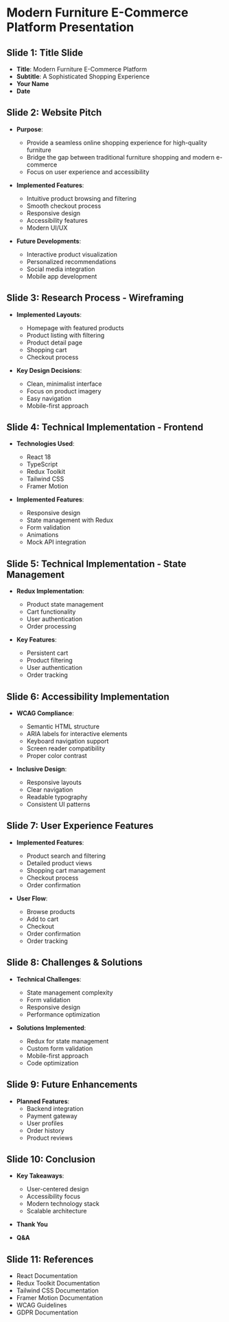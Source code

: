# Modern Furniture E-Commerce Platform Presentation

## Slide 1: Title Slide
- **Title**: Modern Furniture E-Commerce Platform
- **Subtitle**: A Sophisticated Shopping Experience
- **Your Name**
- **Date**

## Slide 2: Website Pitch
- **Purpose**: 
  - Provide a seamless online shopping experience for high-quality furniture
  - Bridge the gap between traditional furniture shopping and modern e-commerce
  - Focus on user experience and accessibility

- **Implemented Features**:
  - Intuitive product browsing and filtering
  - Smooth checkout process
  - Responsive design
  - Accessibility features
  - Modern UI/UX

- **Future Developments**:
  - Interactive product visualization
  - Personalized recommendations
  - Social media integration
  - Mobile app development

## Slide 3: Research Process - Wireframing
- **Implemented Layouts**:
  - Homepage with featured products
  - Product listing with filtering
  - Product detail page
  - Shopping cart
  - Checkout process

- **Key Design Decisions**:
  - Clean, minimalist interface
  - Focus on product imagery
  - Easy navigation
  - Mobile-first approach

## Slide 4: Technical Implementation - Frontend
- **Technologies Used**:
  - React 18
  - TypeScript
  - Redux Toolkit
  - Tailwind CSS
  - Framer Motion

- **Implemented Features**:
  - Responsive design
  - State management with Redux
  - Form validation
  - Animations
  - Mock API integration

## Slide 5: Technical Implementation - State Management
- **Redux Implementation**:
  - Product state management
  - Cart functionality
  - User authentication
  - Order processing

- **Key Features**:
  - Persistent cart
  - Product filtering
  - User authentication
  - Order tracking

## Slide 6: Accessibility Implementation
- **WCAG Compliance**:
  - Semantic HTML structure
  - ARIA labels for interactive elements
  - Keyboard navigation support
  - Screen reader compatibility
  - Proper color contrast

- **Inclusive Design**:
  - Responsive layouts
  - Clear navigation
  - Readable typography
  - Consistent UI patterns

## Slide 7: User Experience Features
- **Implemented Features**:
  - Product search and filtering
  - Detailed product views
  - Shopping cart management
  - Checkout process
  - Order confirmation

- **User Flow**:
  - Browse products
  - Add to cart
  - Checkout
  - Order confirmation
  - Order tracking

## Slide 8: Challenges & Solutions
- **Technical Challenges**:
  - State management complexity
  - Form validation
  - Responsive design
  - Performance optimization

- **Solutions Implemented**:
  - Redux for state management
  - Custom form validation
  - Mobile-first approach
  - Code optimization

## Slide 9: Future Enhancements
- **Planned Features**:
  - Backend integration
  - Payment gateway
  - User profiles
  - Order history
  - Product reviews

## Slide 10: Conclusion
- **Key Takeaways**:
  - User-centered design
  - Accessibility focus
  - Modern technology stack
  - Scalable architecture

- **Thank You**
- **Q&A**

## Slide 11: References
- React Documentation
- Redux Toolkit Documentation
- Tailwind CSS Documentation
- Framer Motion Documentation
- WCAG Guidelines
- GDPR Documentation 
